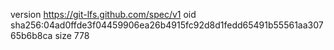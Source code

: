 version https://git-lfs.github.com/spec/v1
oid sha256:04ad0ffde3f04459906ea26b4915fc92d8d1fedd65491b55561aa30765b6b8ca
size 778
